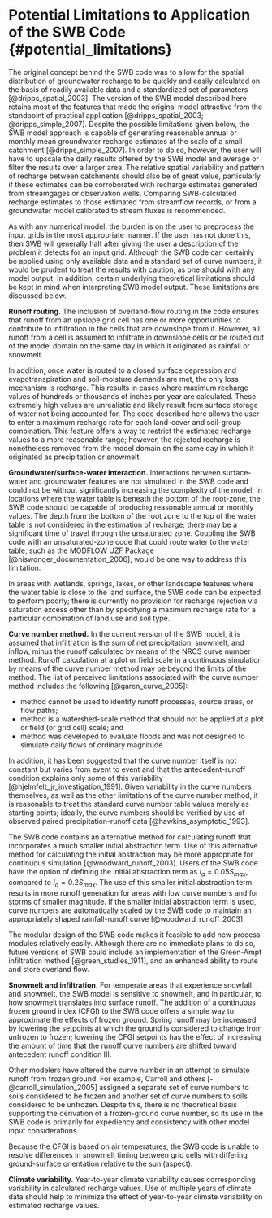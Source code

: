# Potential Limitations to Application of the SWB Code {#potential_limitations}

The original concept behind the SWB code was to allow for the spatial distribution of groundwater recharge to be quickly and easily calculated on the basis of readily available data and a standardized set of parameters [@dripps_spatial_2003]. The version of the SWB model described here retains most of the features that made the original model attractive from the standpoint of practical application [@dripps_spatial_2003; @dripps_simple_2007]. Despite the possible limitations given below, the SWB model approach is capable of generating reasonable annual or monthly mean groundwater recharge estimates at the scale of a small catchment [@dripps_simple_2007]. In order to do so, however, the user will have to upscale the daily results offered by the SWB model and average or filter the results over a larger area. The relative spatial variability and pattern of recharge between catchments should also be of great value, particularly if these estimates can be corroborated with recharge estimates generated from streamgages or observation wells. Comparing SWB-calculated recharge estimates to those estimated from streamflow records, or from a groundwater model calibrated to stream fluxes is recommended.

As with any numerical model, the burden is on the user to preprocess the input grids in the most appropriate manner. If the user has not done this, then SWB will generally halt after giving the user a description of the problem it detects for an input grid. Although the SWB code can certainly be applied using only available data and a standard set of curve numbers, it would be prudent to treat the results with caution, as one should with any model output. In addition, certain underlying theoretical limitations should be kept in mind when interpreting SWB model output. These limitations are discussed below.

**Runoff routing.** The inclusion of overland-flow routing in the code ensures that runoff from an upslope grid cell has one or more opportunities to contribute to infiltration in the cells that are downslope from it. However, all runoff from a cell is assumed to infiltrate in downslope cells or be routed out of the model domain on the same day in which it originated as rainfall or snowmelt.

In addition, once water is routed to a closed surface depression and evapotranspiration and soil-moisture demands are met, the only loss mechanism is recharge. This results in cases where maximum recharge values of hundreds or thousands of inches per year are calculated. These extremely high values are unrealistic and likely result from surface storage of water not being accounted for. The code described here allows the user to enter a maximum recharge rate for each land-cover and soil-group combination. This feature offers a way to restrict the estimated recharge values to a more reasonable range; however, the rejected recharge is nonetheless removed from the model domain on the same day in which it originated as precipitation or snowmelt.

**Groundwater/surface-water interaction.** Interactions between surface-water and groundwater features are not simulated in the SWB code and could not be without significantly increasing the complexity of the model. In locations where the water table is beneath the bottom of the root-zone, the SWB code should be capable of producing reasonable annual or monthly values. The depth from the bottom of the root zone to the top of the water table is not considered in the estimation of recharge; there may be a significant time of travel through the unsaturated zone. Coupling the SWB code with an unsaturated-zone code that could route water to the water table, such as the MODFLOW UZF Package [@niswonger_documentation_2006], would be one way to address this limitation.

In areas with wetlands, springs, lakes, or other landscape features where the water table is close to the land surface, the SWB code can be expected to perform poorly; there is currently no provision for recharge rejection via saturation excess other than by specifying a maximum recharge rate for a particular combination of land use and soil type.

**Curve number method.** In the current version of the SWB model, it is assumed that infiltration is the sum of net precipitation, snowmelt, and inflow, minus the runoff calculated by means of the NRCS curve number method. Runoff calculation at a plot or field scale in a continuous simulation by means of the curve number method may be beyond the limits of the method. The list of perceived limitations associated with the curve number method includes the following [@garen_curve_2005]:

- method cannot be used to identify runoff processes, source areas, or flow paths;
- method is a watershed-scale method that should not be applied at a plot or field (or grid cell) scale; and
- method was developed to evaluate floods and was not designed to simulate daily flows of ordinary magnitude.

In addition, it has been suggested that the curve number itself is not constant but varies from event to event and that the antecedent-runoff condition explains only some of this variability [@hjelmfelt_jr_investigation_1991]. Given variability in the curve numbers themselves, as well as the other limitations of the curve number method, it is reasonable to treat the standard curve number table values merely as starting points; ideally, the curve numbers should be verified by use of observed paired precipitation-runoff data [@hawkins_asymptotic_1993].

The SWB code contains an alternative method for calculating runoff that incorporates a much smaller initial abstraction term. Use of this alternative method for calculating the initial abstraction may be more appropriate for continuous simulation [@woodward_runoff_2003]. Users of the SWB code have the option of defining the initial abstraction term as $I_{a} = 0.05S_{max}$, compared to $I_a = 0.2S_{max}$. The use of this smaller initial abstraction term results in more runoff generation for areas with low curve numbers and for storms of smaller magnitude. If the smaller initial abstraction term is used, curve numbers are automatically scaled by the SWB code to maintain an appropriately shaped rainfall-runoff curve [@woodward_runoff_2003].

The modular design of the SWB code makes it feasible to add new process modules relatively easily. Although there are no immediate plans to do so, future versions of SWB could include an implementation of the Green-Ampt infiltration method [@green_studies_1911], and an enhanced ability to route and store overland flow.

**Snowmelt and infiltration.** For temperate areas that experience snowfall and snowmelt, the SWB model is sensitive to snowmelt, and in particular, to how snowmelt translates into surface runoff. The addition of a continuous frozen ground index (CFGI) to the SWB code offers a simple way to approximate the effects of frozen ground. Spring runoff may be increased by lowering the setpoints at which the ground is considered to change from unfrozen to frozen; lowering the CFGI setpoints has the effect of increasing the amount of time that the runoff curve numbers are shifted toward antecedent runoff condition III.

Other modelers have altered the curve number in an attempt to simulate runoff from frozen ground. For example, Carroll and others [-@carroll_simulation_2005] assigned a separate set of curve numbers to soils considered to be frozen and another set of curve numbers to soils considered to be unfrozen. Despite this, there is no theoretical basis supporting the derivation of a frozen-ground curve number, so its use in the SWB code is primarily for expediency and consistency with other model input considerations.

Because the CFGI is based on air temperatures, the SWB code is unable to resolve differences in snowmelt timing between grid cells with differing ground-surface orientation relative to the sun (aspect).

**Climate variability.** Year-to-year climate variability causes corresponding variability in calculated recharge values. Use of multiple years of climate data should help to minimize the effect of year-to-year climate variability on estimated recharge values.
